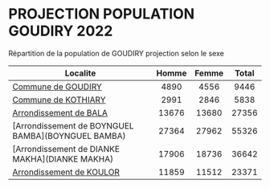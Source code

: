 # PROJECTION POPULATION GOUDIRY 2022
	
Répartition de la population de GOUDIRY projection selon le sexe
	
| Localite  | Homme | Femme | Total |
| --------- |:-----:|:-----:|:-----:|
| [Commune de GOUDIRY](GOUDIRY) | 4890 | 4556 | 9446 |
| [Commune de KOTHIARY](KOTHIARY) | 2991 | 2846 | 5838 |
| [Arrondissement de BALA](BALA) | 13676 | 13680 | 27356 |
| [Arrondissement de BOYNGUEL BAMBA](BOYNGUEL BAMBA) | 27364 | 27962 | 55326 |
| [Arrondissement de DIANKE MAKHA](DIANKE MAKHA) | 17906 | 18736 | 36642 |
| [Arrondissement de KOULOR](KOULOR) | 11859 | 11512 | 23371 |
